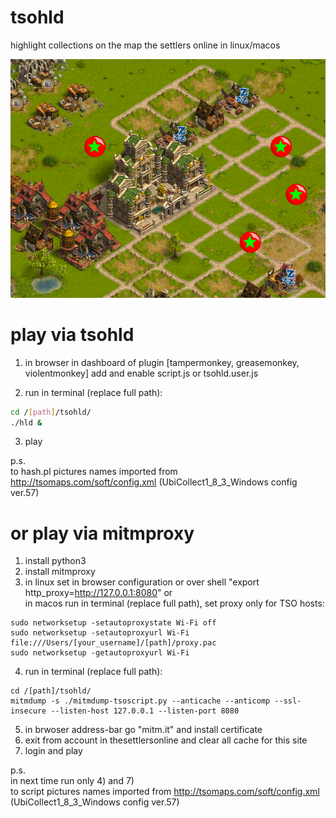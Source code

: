 # tsohld
highlight collections on the map the settlers online in linux/macos

![Screenshot](screenshot.png)


# play via tsohld
1) in browser in dashboard of plugin [tampermonkey, greasemonkey, violentmonkey] add and enable script.js or tsohld.user.js

2) run in terminal (replace full path):
```bash
cd /[path]/tsohld/
./hld &
```

3) play

p.s.  
to hash.pl pictures names imported from http://tsomaps.com/soft/config.xml (UbiCollect1_8_3_Windows config ver.57)


# or play via mitmproxy
1) install python3
2) install mitmproxy
3) in linux set in browser configuration or over shell "export http_proxy=http://127.0.0.1:8080"
or   
in macos run in terminal (replace full path), set proxy only for TSO hosts:
```shell-script
sudo networksetup -setautoproxystate Wi-Fi off
sudo networksetup -setautoproxyurl Wi-Fi file:///Users/[your_username]/[path]/proxy.pac
sudo networksetup -getautoproxyurl Wi-Fi
```
4) run in terminal (replace full path):
```shell-script
cd /[path]/tsohld/
mitmdump -s ./mitmdump-tsoscript.py --anticache --anticomp --ssl-insecure --listen-host 127.0.0.1 --listen-port 8080
```
5) in brwoser address-bar go "mitm.it" and install certificate
6) exit from account in thesettlersonline and clear all cache for this site
7) login and play

p.s.  
in next time run only 4) and 7)  
to script pictures names imported from http://tsomaps.com/soft/config.xml (UbiCollect1_8_3_Windows config ver.57)